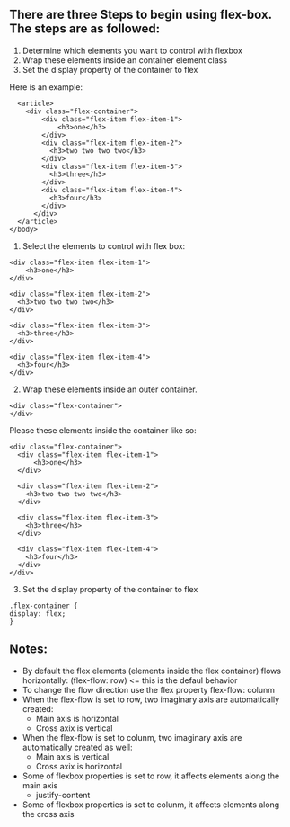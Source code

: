 ## There are three Steps to begin using flex-box. The steps are as followed:

1. Determine which elements you want to control with flexbox
2. Wrap these elements inside an container element class
3. Set the display property of the container to flex

Here is an example:

```<body>
  <article>
    <div class="flex-container">
        <div class="flex-item flex-item-1">
            <h3>one</h3>
        </div>
        <div class="flex-item flex-item-2">
          <h3>two two two two</h3>
        </div>
        <div class="flex-item flex-item-3">
          <h3>three</h3>
        </div>
        <div class="flex-item flex-item-4">
          <h3>four</h3>
        </div>
      </div>
  </article>
</body>
```

1. Select the elements to control with flex box:

```
<div class="flex-item flex-item-1">
    <h3>one</h3>
</div>

<div class="flex-item flex-item-2">
  <h3>two two two two</h3>
</div>

<div class="flex-item flex-item-3">
  <h3>three</h3>
</div>

<div class="flex-item flex-item-4">
  <h3>four</h3>
</div>
```

2. Wrap these elements inside an outer container.

```
<div class="flex-container">
</div>
```

Please these elements inside the container like so:

```
<div class="flex-container">
  <div class="flex-item flex-item-1">
      <h3>one</h3>
  </div>

  <div class="flex-item flex-item-2">
    <h3>two two two two</h3>
  </div>

  <div class="flex-item flex-item-3">
    <h3>three</h3>
  </div>

  <div class="flex-item flex-item-4">
    <h3>four</h3>
  </div>
</div>
```

3. Set the display property of the container to flex

```
.flex-container {
display: flex;
}
```

## Notes:

- By default the flex elements (elements inside the flex container) flows horizontally: (flex-flow: row) <= this is the defaul behavior
- To change the flow direction use the flex property flex-flow: colunm
- When the flex-flow is set to row, two imaginary axis are automatically created:
  - Main axis is horizontal
  - Cross axix is vertical
- When the flex-flow is set to colunm, two imaginary axis are automatically created as well:
  - Main axis is vertical
  - Cross axix is horizontal
- Some of flexbox properties is set to row, it affects elements along the main axis
  - justify-content
- Some of flexbox properties is set to colunm, it affects elements along the cross axis

